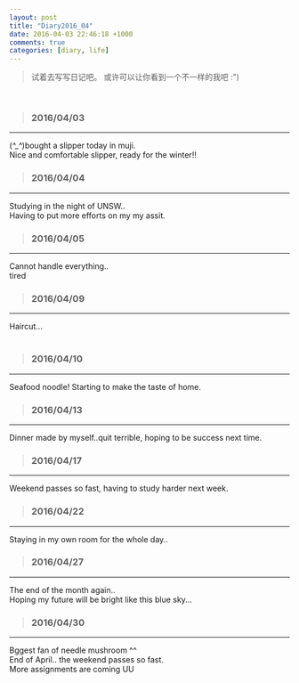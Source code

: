 ```yaml
---
layout: post
title: "Diary2016_04"
date: 2016-04-03 22:46:18 +1000
comments: true
categories: [diary, life]
---
```


> 试着去写写日记吧。 或许可以让你看到一个不一样的我吧 :")  

<!--more-->
<br>   


>### 2016/04/03 ###
----------
(*^_^*)bought a slipper today in muji.     
Nice and comfortable slipper, ready for the winter!!    
<img  style="max-height:530px" class="lazy" data-original="/images/blog/160403_diary/slipper.JPG"> 
<br> 

>### 2016/04/04 ###
----------
Studying in the night of UNSW..    
Having to put more efforts on my my assit.    
<img  style="max-height:430px" class="lazy" data-original="/images/blog/160403_diary/campus.JPG"> 
<br> 

>### 2016/04/05 ###
----------
Cannot handle everything..     
tired
<br> 

>### 2016/04/09 ###
----------
Haircut...     
<img  style="max-height:430px" class="lazy" data-original="/images/blog/160403_diary/self1.JPG">
<img  style="max-height:430px" class="lazy" data-original="/images/blog/160403_diary/self2.JPG">
<br> 

>### 2016/04/10 ###
----------
Seafood noodle! Starting to make the taste of home.    
<img  style="max-height:430px" class="lazy" data-original="/images/blog/160403_diary/seafood.JPG"> 
<br> 

>### 2016/04/13 ###
----------
Dinner made by myself..quit terrible, hoping to be success next time.     
<img  style="max-height:530px" class="lazy" data-original="/images/blog/160403_diary/dinner.JPG"> 
<br> 


>### 2016/04/17 ###
----------
Weekend passes so fast, having to study harder next week.    
<img  style="max-height:430px" class="lazy" data-original="/images/blog/160403_diary/sushi.JPG"> 
<br> 

>### 2016/04/22 ###
----------
Staying in my own room for the whole day..     
<img  style="max-height:400px" class="lazy" data-original="/images/blog/160403_diary/potato.JPG"> 
<br> 

>### 2016/04/27 ###
----------
The end of the month again..    
Hoping my future will be bright like this blue sky...    
<img  style="max-height:400px" class="lazy" data-original="/images/blog/160403_diary/capus.JPG"> 
<br> 

>### 2016/04/30 ###
----------
Bggest fan of needle mushroom ^^     
End of April.. the weekend passes so fast.    
More assignments are coming UU     
<img  style="max-height:400px" class="lazy" data-original="/images/blog/160403_diary/mushroom.JPG"> 
<br> 
